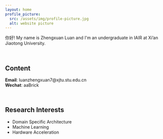 ```yaml
---
layout: home
profile_picture:
  src: /assets/img/profile-picture.jpg
  alt: website picture
---
```


<p>
  你好! My name is Zhengxuan Luan and I'm an undergraduate in IAIR at Xi’an Jiaotong University.
</p><br>

## Content

<p>
  <b>Email</b>: luanzhengxuan7@xjtu.stu.edu.cn<br>
  <b>Wechat</b>: aaBrick<br>
</p><br>

## Research Interests
<ul>
  <li>Domain Specific Architecture</li>
  <li>Machine Learning</li>
  <li>Hardware Acceleration</li>
</ul><br>

